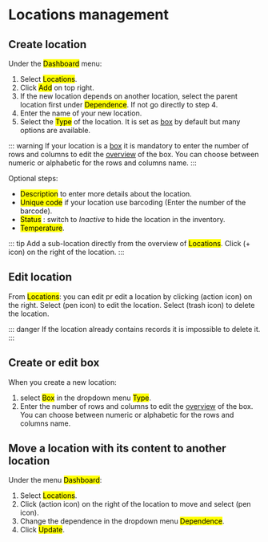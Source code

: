 # Locations management

## Create location
Under the <mark>Dashboard</mark> menu:
1. Select <mark>Locations</mark>.
2. Click <mark>Add</mark> on top right.
3. If the new location depends on another location, select the parent location first under <mark>Dependence</mark>. If not go directly to step 4.
4. Enter the name of your new location. 
5. Select the <mark>Type</mark> of the location. It is set as [box](/laboratory-information-management-system/dashboard-locations.html#create-or-edit-box) by default but many options are available.

::: warning
If your location is a [box](/laboratory-information-management-system/dashboard-locations.html#create-or-edit-box)  it is mandatory to enter the number of rows and columns to edit the [overview](/laboratory-information-management-system/storage-overview.html#overview) of the box. You can choose between numeric or alphabetic for the rows and columns name.
:::

Optional steps:
* <mark>Description</mark> to enter more details about the location.
* <mark>Unique code</mark> if your location use barcoding (Enter the number of the barcode).
* <mark>Status</mark> : switch to *Inactive* to hide the location in the inventory.
* <mark>Temperature</mark>.

::: tip
Add a sub-location directly from the overview of <mark>Locations</mark>. Click (+ icon) on the right of the location.
:::

## Edit location
From <mark>Locations</mark>: you can edit pr edit a location by clicking (action icon) on the right.
Select (pen icon) to edit the location. Select (trash icon) to delete the location.

::: danger
If the location already contains records it is impossible to delete it.
:::

## Create or edit box
When you create a new location:
 1. select <mark>Box</mark> in the dropdown menu <mark>Type</mark>.
2. Enter the number of rows and columns to edit the [overview](/laboratory-information-management-system/storage-overview.html#overview) of the box. You can choose between numeric or alphabetic for the rows and columns name.

## Move a location with its content to another location
Under the menu <mark>Dashboard</mark>:
1. Select <mark>Locations</mark>.
2. Click (action icon) on the right of the location to move and select (pen icon).
3. Change the dependence in the dropdown menu <mark>Dependence</mark>.
4. Click <mark>Update</mark>.
